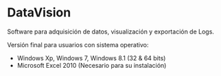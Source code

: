 # DataVision
Software para adquisición de datos, visualización y exportación de Logs.

Versión final para usuarios con sistema operativo:
  - Windows Xp, Windows 7, Windows 8.1 (32 & 64 bits)
  - Microsoft Excel 2010 (Necesario para su instalación) 
